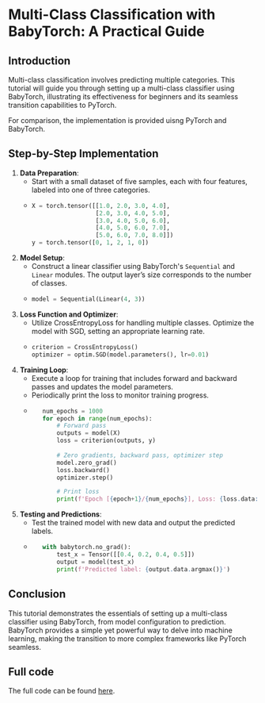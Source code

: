 # Multi-Class Classification with BabyTorch: A Practical Guide

## Introduction
Multi-class classification involves predicting multiple categories. This tutorial will guide you through setting up a multi-class classifier using BabyTorch, illustrating its effectiveness for beginners and its seamless transition capabilities to PyTorch.

For comparison, the implementation is provided uisng PyTorch and BabyTorch.

## Step-by-Step Implementation

1. **Data Preparation**:
   - Start with a small dataset of five samples, each with four features, labeled into one of three categories.
   - ```python 
     X = torch.tensor([[1.0, 2.0, 3.0, 4.0],
                       [2.0, 3.0, 4.0, 5.0],
                       [3.0, 4.0, 5.0, 6.0],
                       [4.0, 5.0, 6.0, 7.0],
                       [5.0, 6.0, 7.0, 8.0]])
     y = torch.tensor([0, 1, 2, 1, 0])
2. **Model Setup**:
   - Construct a linear classifier using BabyTorch's `Sequential` and `Linear` modules. The output layer’s size corresponds to the number of classes.
   - ```python
     model = Sequential(Linear(4, 3))
3. **Loss Function and Optimizer**:
   - Utilize CrossEntropyLoss for handling multiple classes. Optimize the model with SGD, setting an appropriate learning rate.
   - ```python
     criterion = CrossEntropyLoss()
     optimizer = optim.SGD(model.parameters(), lr=0.01)
4. **Training Loop**:
   - Execute a loop for training that includes forward and backward passes and updates the model parameters.
   - Periodically print the loss to monitor training progress.
   - ```python
        num_epochs = 1000
        for epoch in range(num_epochs):
            # Forward pass
            outputs = model(X)
            loss = criterion(outputs, y)
          
            # Zero gradients, backward pass, optimizer step
            model.zero_grad()  
            loss.backward()
            optimizer.step()

            # Print loss
            print(f'Epoch [{epoch+1}/{num_epochs}], Loss: {loss.data:.4f}')

5. **Testing and Predictions**:
   - Test the trained model with new data and output the predicted labels.
   - ```python 
        with babytorch.no_grad():
            test_x = Tensor([[0.4, 0.2, 0.4, 0.5]])
            output = model(test_x)
            print(f'Predicted label: {output.data.argmax()}')
## Conclusion
This tutorial demonstrates the essentials of setting up a multi-class classifier using BabyTorch, from model configuration to prediction. BabyTorch provides a simple yet powerful way to delve into machine learning, making the transition to more complex frameworks like PyTorch seamless.

## Full code
The full code can be found [here](multi_class_classification.py).